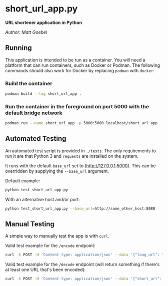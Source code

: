 # short_url_app.py

**URL shortener application in Python**

*Author: Matt Goebel*

## Running

This application is intended to be run as a container. You will need a platform that can run containers, such as Docker or Podman. The following commands should also work for Docker by replacing `podman` with `docker`:

### Build the container

```bash
podman build --tag short_url_app .
```

### Run the container in the foreground on port 5000 with the default bridge network

```bash
podman run --name short_url_app -p 5000:5000 localhost/short_url_app
```

## Automated Testing

An automated test script is provided in `./tests`. The only requirements to run it are that Python 3 and `requests` are installed on the system.

It runs with the default `base_url` set to (http://127.0.0.1:5000). This can be overridden by supplying the `--base_url` argument.

Default example:

```bash
python test_short_url_app.py
```

With an alternative host and/or port:

```bash
python test_short_url_app.py --base_url=http://some_other_host:8080
```

## Manual Testing

A simple way to manually test the app is with `curl`.

Valid test example for the `/encode` endpoint:

```bash
curl -X POST -H 'Content-type: application/json' --data '{"long_url": "http://example.com"}' http://localhost:5000/encode
```

Valid test example for the `/decode` endpoint (will return something if there's at least one URL that's been encoded):

```bash
curl -X POST -H 'Content-type: application/json' --data '{"short_url": "http://smallurl/0"}' http://localhost:5000/decode
```
